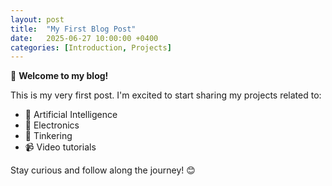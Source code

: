 ```yaml
---
layout: post
title:  "My First Blog Post"
date:   2025-06-27 10:00:00 +0400
categories: [Introduction, Projects]
---
```


🚀 **Welcome to my blog!**

This is my very first post. I'm excited to start sharing my projects related to:
- 🧠 Artificial Intelligence
- 🔌 Electronics
- 🔧 Tinkering
- 📹 Video tutorials

Stay curious and follow along the journey! 😊
